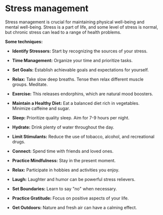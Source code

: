 # Stress management

Stress management is crucial for maintaining physical well-being and mental well-being. Stress is a part of life, and some level of stress is normal, but chronic stress can lead to a range of health problems.

**Some techniques:**

* **Identify Stressors:** Start by recognizing the sources of your stress.

* **Time Management:** Organize your time and prioritize tasks.

* **Set Goals:** Establish achievable goals and expectations for yourself.

* **Relax:** Take slow deep breaths. Tense then relax different muscle groups. Meditate.

* **Exercise:** This releases endorphins, which are natural mood boosters.

* **Maintain a Healthy Diet:** Eat a balanced diet rich in vegetables. Minimize caffeine and sugar.

* **Sleep:** Prioritize quality sleep. Aim for 7-9 hours per night.

* **Hydrate:** Drink plenty of water throughout the day.

* **Limit Stimulants:** Reduce the use of tobacco, alcohol, and recreational drugs.

* **Connect:** Spend time with friends and loved ones.

* **Practice Mindfulness:** Stay in the present moment.

* **Relax:** Participate in hobbies and activities you enjoy.

* **Laugh:** Laughter and humor can be powerful stress relievers.

* **Set Boundaries:** Learn to say "no" when necessary.

* **Practice Gratitude:** Focus on positive aspects of your life.

* **Get Outdoors:** Nature and fresh air can have a calming effect.

